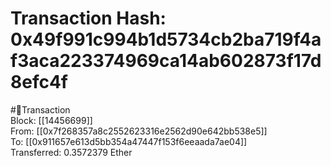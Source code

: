 
Transaction Hash: 0x49f991c994b1d5734cb2ba719f4af3aca223374969ca14ab602873f17d8efc4f
====================================================================================
  
#💸Transaction  
Block: [[14456699]]  
From: [[0x7f268357a8c2552623316e2562d90e642bb538e5]]  
To: [[0x911657e613d5bb354a47447f153f6eeaada7ae04]]  
Transferred: 0.3572379 Ether